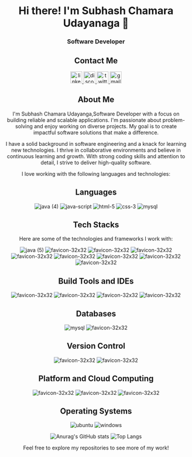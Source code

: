 <div align="center">

# Hi there! I'm Subhash Chamara Udayanaga  👋

### Software Developer

## Contact Me

  <a href="https://www.linkedin.com/in/subhash-chamara-udayanga/" target="_blank" >
    <img src="https://raw.githubusercontent.com/maurodesouza/profile-readme-generator/master/src/assets/icons/social/linkedin/default.svg"        width="32" height="32" alt="linkedin logo"  />
  </a>
  
  <a href="https://discord.com/channels/Subhash#5290" target="_blank">
    <img src="https://raw.githubusercontent.com/maurodesouza/profile-readme-generator/master/src/assets/icons/social/discord/default.svg"         width="32" height="32" alt="discord logo"  />
  </a>
  
  <a href="https://twitter.com/chamara_subhash?t=e7Qt_Z5c0eEg426tqdXxrQ&s=09" target="_blank">
   <img src="https://raw.githubusercontent.com/maurodesouza/profile-readme-generator/master/src/assets/icons/social/twitter/default.svg"         width="32" height="32" alt="twitter logo"/>
  </a>
    
  
  <a href="mailto:Udayanga.subash@gmail.com">
    <img src="https://raw.githubusercontent.com/maurodesouza/profile-readme-generator/master/src/assets/icons/social/gmail/default.svg"           width="32" height="32" alt="gmail logo"  />
  </a>

## About Me
I'm Subhash Chamara Udayanga,Software Developer with a focus on building reliable and scalable applications. I'm passionate about problem-solving and enjoy working on diverse projects. My goal is to create impactful software solutions that make a difference.

I have a solid background in software engineering and a knack for learning new technologies. I thrive in collaborative environments and believe in continuous learning and growth. With strong coding skills and attention to detail, I strive to deliver high-quality software.

I love working with the following languages and technologies:

## Languages

![java (4)](https://github.com/SubhashChamara/SubhashChamara/assets/112160411/31c6c483-96c7-489c-9be9-c2405ab6bda7)
![java-script](https://github.com/SubhashChamara/SubhashChamara/assets/112160411/6bd7f97c-7e74-4a6b-957f-b5306135abed)
![html-5](https://github.com/SubhashChamara/SubhashChamara/assets/112160411/4f91ab5e-7d68-44a9-b8c0-92bb5ceabfd0)
![css-3](https://github.com/SubhashChamara/SubhashChamara/assets/112160411/f2bd64cc-d47e-4758-b3f4-12b3799abf48)
![mysql](https://github.com/SubhashChamara/SubhashChamara/assets/112160411/41f49f5a-fec4-44e2-90ee-1f1319a68f7b)

## Tech Stacks

Here are some of the technologies and frameworks I work with:

![java (5)](https://github.com/SubhashChamara/SubhashChamara/assets/112160411/a607cfe2-aa84-47db-aca5-417467ce7058)
![favicon-32x32](https://github.com/SubhashChamara/SubhashChamara/assets/112160411/398a67b1-8d34-4edd-9c2c-8c1c116bb9c6)
![favicon-32x32](https://github.com/SubhashChamara/SubhashChamara/assets/112160411/b8b46f20-9f38-4223-a06b-873a17ecb9ff)
![favicon-32x32](https://github.com/SubhashChamara/SubhashChamara/assets/112160411/bb53c634-854a-46d0-81f7-62fa207da035)
![favicon-32x32](https://github.com/SubhashChamara/SubhashChamara/assets/112160411/f59339e2-aeac-495c-aefc-fe0cd45a6056)
![favicon-32x32](https://github.com/SubhashChamara/SubhashChamara/assets/112160411/77ee6d28-4f00-427a-864c-22dfc8ce4c11)
![favicon-32x32](https://github.com/SubhashChamara/SubhashChamara/assets/112160411/ec68c39c-b698-43dd-a7fe-7493634e6b06)
![favicon-32x32](https://github.com/SubhashChamara/SubhashChamara/assets/112160411/3464b167-465c-4dbb-8de8-4d35d64a6cff)
![favicon-32x32](https://github.com/SubhashChamara/SubhashChamara/assets/112160411/e25ce68d-cdcf-459c-a248-bec7f1e36865)


## Build Tools and IDEs

![favicon-32x32](https://github.com/SubhashChamara/SubhashChamara/assets/112160411/7199f668-1ee9-4db8-aa2b-72a91540760b)
![favicon-32x32](https://github.com/SubhashChamara/SubhashChamara/assets/112160411/188678f1-6a01-407a-83bd-f03a8675c7ad)
![favicon-32x32](https://github.com/SubhashChamara/SubhashChamara/assets/112160411/c040e43f-7bc1-40a3-b61d-ee4a356c82fd)
![favicon-32x32](https://github.com/SubhashChamara/SubhashChamara/assets/112160411/53f2dcad-9c10-46aa-a9be-c963e95f82ee)

## Databases

![mysql](https://github.com/SubhashChamara/SubhashChamara/assets/112160411/41f49f5a-fec4-44e2-90ee-1f1319a68f7b)
![favicon-32x32](https://github.com/SubhashChamara/SubhashChamara/assets/112160411/2a6e39bb-825d-4605-875d-05a7bc89da70)


## Version Control

![favicon-32x32](https://github.com/SubhashChamara/SubhashChamara/assets/112160411/91572a75-7914-42a1-b399-5b69b1495441)
![favicon-32x32](https://github.com/SubhashChamara/SubhashChamara/assets/112160411/924fdf42-503e-4b00-a7ae-b4b370f3fa7d)


## Platform and Cloud Computing

![favicon-32x32](https://github.com/SubhashChamara/SubhashChamara/assets/112160411/26fb4df3-865a-4f37-8bc8-668c1003f037)
![favicon-32x32](https://github.com/SubhashChamara/SubhashChamara/assets/112160411/b728abc7-aa67-458d-9149-e4de5eaa4c1f)
![favicon-32x32](https://github.com/SubhashChamara/SubhashChamara/assets/112160411/2194e2ea-3b38-43d3-a6f5-ffb466c34489)


## Operating Systems

![ubuntu](https://github.com/SubhashChamara/SubhashChamara/assets/112160411/0529aa4a-56cd-42a3-9d66-cdfb2c1528a4)
![windows](https://github.com/SubhashChamara/SubhashChamara/assets/112160411/d05b8900-ac48-460a-81b1-8c99c68a006b)

![Anurag's GitHub stats](https://github-readme-stats.vercel.app/api?username=SubhashChamara&show_icons=true&theme=radical)
![Top Langs](https://github-readme-stats.vercel.app/api/top-langs/?username=SubhashChamara&layout=compact)

Feel free to explore my repositories to see more of my work!

</div>
